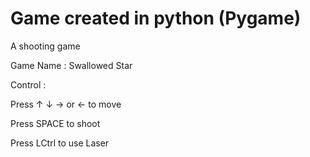 # Game created in python (Pygame)
A shooting game 

Game Name : Swallowed Star

Control : 

Press ↑ ↓ → or ← to move

Press SPACE to shoot

Press LCtrl to use Laser
